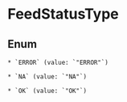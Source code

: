 
# FeedStatusType

## Enum


    * `ERROR` (value: `"ERROR"`)

    * `NA` (value: `"NA"`)

    * `OK` (value: `"OK"`)



